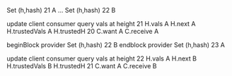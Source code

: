 Set (h,hash)  21 A
...
Set (h,hash)  22 B

update client  consumer
query vals at height  21
H.vals A
H.next A
H.trustedVals A
H.trustedH 20
C.want A
C.receive A

beginBlock  provider
Set (h,hash)  22 B
endblock  provider
Set (h,hash)  23 A

update client  consumer
query vals at height  22
H.vals A
H.next B
H.trustedVals B
H.trustedH 21
C.want A
C.receive B

